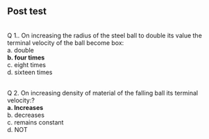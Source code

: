 ## Post test
<br>
Q 1.. On increasing the radius of the steel ball to double its value the terminal velocity of the ball become box:<br>
a.  double<br>
<b>b. four times<br></b>
c. eight times<br>
d. sixteen times<br><br>

Q 2. On increasing density of material of the falling ball its terminal velocity:?<br>
<b>a. Increases<br></b>
b. decreases<br>
c. remains constant<br>
d. NOT<br>

